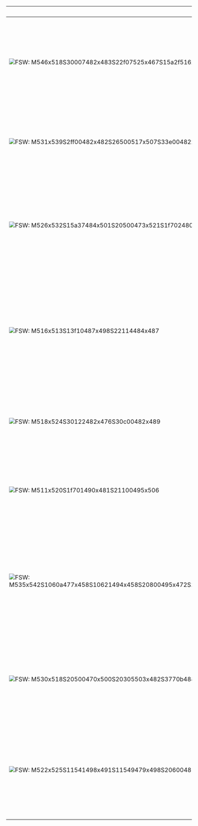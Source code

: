 | SignWriting                                                                                                                                          | Translation    | Description                                                                                                                                  |
|------------------------------------------------------------------------------------------------------------------------------------------------------|----------------|----------------------------------------------------------------------------------------------------------------------------------------------|
| ![FSW: M546x518S30007482x483S22f07525x467S15a2f516x482](assets/examples/hello.png)                                                                   | Hello          | Place your non-dominant flat hand near the side of your head, palm facing out. Move it outward in two straight motions.                      |
| ![FSW: M531x539S2ff00482x482S26500517x507S33e00482x482S15a00494x512](assets/examples/thank-you.png)                                                  | Thank You      | With a smile, place your flat dominant hand under your chin and move it slightly upward.                                                     |
| ![FSW: M526x532S15a37484x501S20500473x521S1f702480x495S26627504x468](assets/examples/help.png)                                                       | Help (him/her) | Start with your dominant hand open, palm up. Touch your thumb to your palm, then move your hand forward and slightly upward.                 |
| ![FSW: M516x513S13f10487x498S22114484x487](assets/examples/no-hand.png)                                                                              | No             | With your dominant hand, form a fist with the index, middle fingers, and thumb extended. Move your hand up and down in a large hinge motion. |
| ![FSW: M518x524S30122482x476S30c00482x489](assets/examples/no-face.png)                                                                              | No             | Move your head straight forward while furrowing your eyebrows downward.                                                                      |
| ![FSW: M511x520S1f701490x481S21100495x506](assets/examples/sorry.png)                                                                                | Sorry          | With your dominant hand in a fist, rub your thumb in a circular motion against your palm.                                                    |
| ![FSW: M535x542S1060a477x458S10621494x458S20800495x472S10629468x517S10602494x517S20800489x532S2d205502x485S2d211465x484](assets/examples/friend.png) | Friend         | With both hands, extend and bend your index fingers. Move them in a grasping motion, rotating your wrists slightly as if turning a knob.     |
| ![FSW: M530x518S20500470x500S20305503x482S3770b488x496S37713487x496S20500520x499S20303474x483](assets/examples/love.png)                             | Love           | Cross your arms in front of you, forming fists with both hands. Tap your fists together once.                                                |
| ![FSW: M522x525S11541498x491S11549479x498S20600489x476](assets/examples/name.png)                                                                    | Name           | Bring both hands together with index and middle fingers extended and touching, then tap them together repeatedly.                            |
